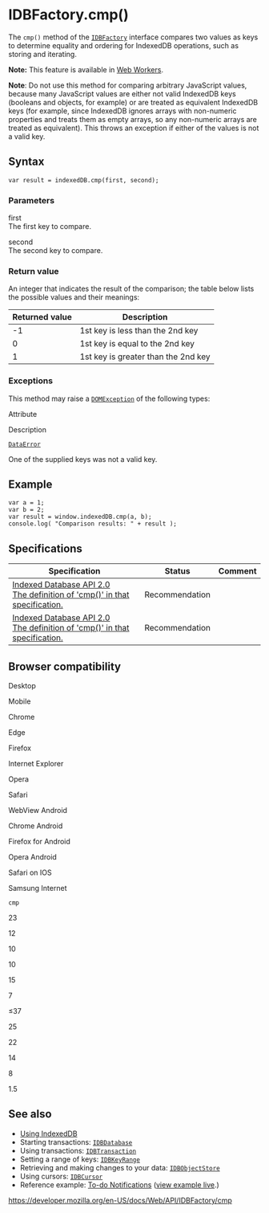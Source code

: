 IDBFactory.cmp()
================

The `cmp()` method of the [`IDBFactory`](../idbfactory) interface compares two values as keys to determine equality and ordering for IndexedDB operations, such as storing and iterating.

**Note:** This feature is available in [Web Workers](../web_workers_api).

**Note**: Do not use this method for comparing arbitrary JavaScript values, because many JavaScript values are either not valid IndexedDB keys (booleans and objects, for example) or are treated as equivalent IndexedDB keys (for example, since IndexedDB ignores arrays with non-numeric properties and treats them as empty arrays, so any non-numeric arrays are treated as equivalent). This throws an exception if either of the values is not a valid key.

Syntax
------

    var result = indexedDB.cmp(first, second);

### Parameters

first  
The first key to compare.

second  
The second key to compare.

### Return value

An integer that indicates the result of the comparison; the table below lists the possible values and their meanings:

<table><thead><tr class="header"><th>Returned value</th><th>Description</th></tr></thead><tbody><tr class="odd"><td>-1</td><td>1st key is less than the 2nd key</td></tr><tr class="even"><td>0</td><td>1st key is equal to the 2nd key</td></tr><tr class="odd"><td>1</td><td>1st key is greater than the 2nd key</td></tr></tbody></table>

### Exceptions

This method may raise a [`DOMException`](../domexception) of the following types:

Attribute

Description

[`DataError`](../domerror)

One of the supplied keys was not a valid key.

Example
-------

    var a = 1;
    var b = 2;
    var result = window.indexedDB.cmp(a, b);
    console.log( "Comparison results: " + result );

Specifications
--------------

<table><thead><tr class="header"><th>Specification</th><th>Status</th><th>Comment</th></tr></thead><tbody><tr class="odd"><td><a href="https://www.w3.org/TR/IndexedDB/#dom-idbfactory-cmp">Indexed Database API 2.0<br />
<span class="small">The definition of 'cmp()' in that specification.</span></a></td><td><span class="spec-rec">Recommendation</span></td><td></td></tr><tr class="even"><td><a href="https://www.w3.org/TR/IndexedDB/#dom-idbfactory-cmp">Indexed Database API 2.0<br />
<span class="small">The definition of 'cmp()' in that specification.</span></a></td><td><span class="spec-rec">Recommendation</span></td><td></td></tr></tbody></table>

Browser compatibility
---------------------

Desktop

Mobile

Chrome

Edge

Firefox

Internet Explorer

Opera

Safari

WebView Android

Chrome Android

Firefox for Android

Opera Android

Safari on IOS

Samsung Internet

`cmp`

23

12

10

10

15

7

≤37

25

22

14

8

1.5

See also
--------

-   [Using IndexedDB](../indexeddb_api/using_indexeddb)
-   Starting transactions: [`IDBDatabase`](../idbdatabase)
-   Using transactions: [`IDBTransaction`](../idbtransaction)
-   Setting a range of keys: [`IDBKeyRange`](../idbkeyrange)
-   Retrieving and making changes to your data: [`IDBObjectStore`](../idbobjectstore)
-   Using cursors: [`IDBCursor`](../idbcursor)
-   Reference example: [To-do Notifications](https://github.com/mdn/to-do-notifications/tree/gh-pages) ([view example live](https://mdn.github.io/to-do-notifications/).)

<a href="https://developer.mozilla.org/en-US/docs/Web/API/IDBFactory/cmp" class="_attribution-link">https://developer.mozilla.org/en-US/docs/Web/API/IDBFactory/cmp</a>
